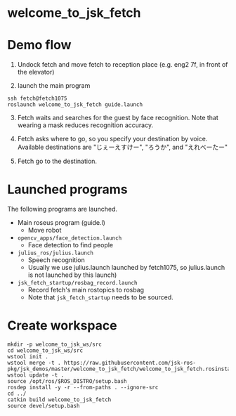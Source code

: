 welcome_to_jsk_fetch
====================

# Demo flow

1. Undock fetch and move fetch to reception place (e.g. eng2 7f, in front of the elevator)

2. launch the main program

  ```
  ssh fetch@fetch1075
  roslaunch welcome_to_jsk_fetch guide.launch
  ```

3. Fetch waits and searches for the guest by face recognition. Note that wearing a mask reduces recognition accuracy.

4. Fetch asks where to go, so you specify your destination by voice. Available destinations are "じぇーえすけー", "ろうか", and "えれべーたー"

5. Fetch go to the destination.

# Launched programs

The following programs are launched.

- Main roseus program (guide.l)
  - Move robot
- `opencv_apps/face_detection.launch`
  - Face detection to find people
- `julius_ros/julius.launch`
  - Speech recognition
  - Usually we use julius.launch launched by fetch1075, so julius.launch is not launched by this launch)
- `jsk_fetch_startup/rosbag_record.launch`
  - Record fetch's main rostopics to rosbag
  - Note that `jsk_fetch_startup` needs to be sourced.

# Create workspace

```
mkdir -p welcome_to_jsk_ws/src
cd welcome_to_jsk_ws/src
wstool init .
wstool merge -t . https://raw.githubusercontent.com/jsk-ros-pkg/jsk_demos/master/welcome_to_jsk_fetch/welcome_to_jsk_fetch.rosinstall
wstool update -t .
source /opt/ros/$ROS_DISTRO/setup.bash
rosdep install -y -r --from-paths . --ignore-src
cd ../
catkin build welcome_to_jsk_fetch
source devel/setup.bash
```
